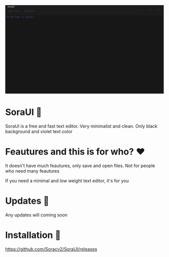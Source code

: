    <img src="https://github.com/Soracv2/rfdasfda/blob/218f9ce436e2954cd74713de34a446e694aef6e7/New%20Project.png">

# SoraUI 🤔

SoraUI is a free and fast text editor. Very minimalist and clean. Only black background and violet text color

# Feautures and this is for who? ❤️

It doesn't have much feautures, only save and open files. Not for people who need many feautures

If you need a minimal and low weight text editor, it's for you

# Updates 📢

Any updates will coming soon 

# Installation 🔧

https://github.com/Soracv2/SoraUI/releases
